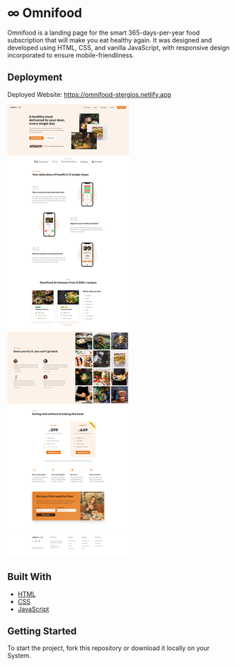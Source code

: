 # ∞ Omnifood

Omnifood is a landing page for the smart 365-days-per-year food subscription that will make you eat healthy again. It was designed and developed using HTML, CSS, and vanilla JavaScript, with responsive design incorporated to ensure mobile-friendliness.

## Deployment

Deployed Website: https://omnifood-stergios.netlify.app

[![omnifood-full.png](./img/omnifood-full.png)](https://omnifood-stergios.netlify.app)

## Built With

- [HTML](https://developer.mozilla.org/en-US/docs/Web/HTML)
- [CSS](https://developer.mozilla.org/en-US/docs/Web/CSS)
- [JavaScript](https://developer.mozilla.org/en-US/docs/Web/javascript)

## Getting Started

To start the project, fork this repository or download it locally on your System.
